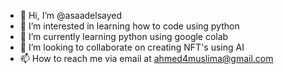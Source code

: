 - 👋 Hi, I’m @asaadelsayed
- 👀 I’m interested in learning how to code using python
- 🌱 I’m currently learning python using google colab
- 💞️ I’m looking to collaborate on creating NFT's using AI
- 📫 How to reach me via email at ahmed4muslima@gmail.com

<!---
asaadelsayed/asaadelsayed is a ✨ special ✨ repository because its `README.md` (this file) appears on your GitHub profile.
You can click the Preview link to take a look at your changes.
--->
